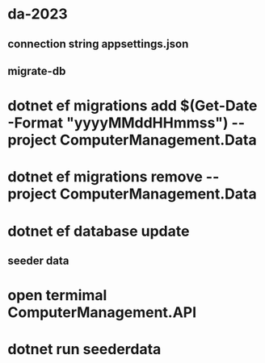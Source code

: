 # da-2023

## connection string appsettings.json

## migrate-db

# dotnet ef migrations add $(Get-Date -Format "yyyyMMddHHmmss") --project ComputerManagement.Data

# dotnet ef migrations remove --project ComputerManagement.Data

# dotnet ef database update

## seeder data

# open termimal ComputerManagement.API

# dotnet run seederdata
